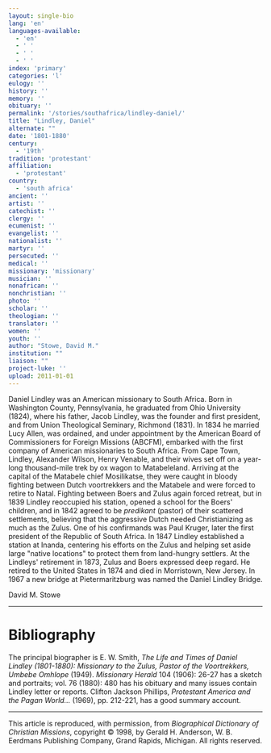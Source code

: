 ```yaml
---
layout: single-bio
lang: 'en'
languages-available:
  - 'en'
  - ' '
  - ' '
  - ' '
index: 'primary'
categories: 'l'
eulogy: ''
history: ''
memory: ''
obituary: ''
permalink: '/stories/southafrica/lindley-daniel/'
title: "Lindley, Daniel"
alternate: ""
date: '1801-1880'
century:
  - '19th'
tradition: 'protestant'
affiliation:
  - 'protestant'
country:
  - 'south africa'
ancient: ''
artist: ''
catechist: ''
clergy: ''
ecumenist: ''
evangelist: ''
nationalist: ''
martyr: ''
persecuted: ''
medical: ''
missionary: 'missionary'
musician: ''
nonafrican: ''
nonchristian: ''
photo: ''
scholar: ''
theologian: ''
translator: ''
women: ''
youth: ''
author: "Stowe, David M."
institution: ""
liaison: ""
project-luke: ''
upload: 2011-01-01
---
```




Daniel Lindley was an American missionary to South Africa. Born in Washington County, Pennsylvania, he graduated from Ohio University (1824), where his father, Jacob Lindley, was the founder and first president, and from Union Theological Seminary, Richmond (1831). In 1834 he married Lucy Allen, was ordained, and under appointment by the American Board of Commissioners for Foreign Missions (ABCFM), embarked with the first company of American missionaries to South Africa. From Cape Town, Lindley, Alexander Wilson, Henry Venable, and their wives set off on a year-long thousand-mile trek by ox wagon to Matabeleland. Arriving at the capital of the Matabele chief Mosilikatse, they were caught in bloody fighting between Dutch voortrekkers and the Matabele and were forced to retire to Natal. Fighting between Boers and Zulus again forced retreat, but in 1839 Lindley reoccupied his station, opened a school for the Boers' children, and in 1842 agreed to be *predikant* (pastor) of their scattered settlements, believing that the aggressive Dutch needed Christianizing as much as the Zulus. One of his confirmands was Paul Kruger, later the first president of the Republic of South Africa. In 1847 Lindley established a station at Inanda, centering his efforts on the Zulus and helping set aside large "native locations" to protect them from land-hungry settlers. At the Lindleys' retirement in 1873, Zulus and Boers expressed deep regard. He retired to the United States in 1874 and died in Morristown, New Jersey. In 1967 a new bridge at Pietermaritzburg was named the Daniel Lindley Bridge.

David M. Stowe

---

# Bibliography

The principal biographer is E. W. Smith, *The Life and Times of Daniel Lindley (1801-1880): Missionary to the Zulus, Pastor of the Voortrekkers, Umbebe Omhlope* (1949). *Missionary Herald* 104 (1906): 26-27 has a sketch and portraits; vol. 76 (1880): 480 has his obituary and many issues contain Lindley letter or reports. Clifton Jackson Phillips, *Protestant America and the Pagan World...* (1969), pp. 212-221, has a good summary account.

---

This article is reproduced, with permission, from *Biographical Dictionary of Christian Missions*, copyright © 1998, by Gerald H. Anderson, W. B. Eerdmans Publishing Company, Grand Rapids, Michigan. All rights reserved.
